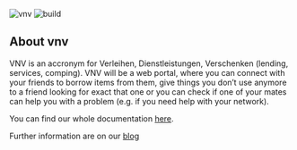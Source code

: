![vnv][]
![build][]
## About vnv
VNV is an accronym for Verleihen, Dienstleistungen, Verschenken (lending,  services, comping).
VNV will be a web portal, where you can connect with your friends to borrow items from them, give things you don’t use anymore to a friend looking for exact that one or you can check if one of your mates can help you with a problem (e.g. if you need help with your network).

You can find our whole documentation [here](https://github.com/WMerk/vnvDoc).

Further information are on our [blog](https://vnvproject.wordpress.com/)

<!-- Picture-Links: -->
[build]:  https://api.travis-ci.org/WMerk/vnv.svg?branch=master "Build passing"
[vnv]: https://raw.githubusercontent.com/WMerk/vnvDoc/master/logo/logo_wide_big.png "vnv logo"
